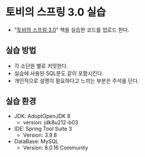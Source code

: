 # 토비의 스프링 3.0 실습

- "[토비의 스프링 3.0](http://acornpub.co.kr/book/toby-spring3)" 책을 실습한 코드를 업로드 한다.

## 실습 방법

- 각 소단원 별로 커밋한다.
- 실습에 사용된 SQL문도 같이 포함시킨다.
- 개인적으로 설명이 필요하다고 느끼는 부분은 주석을 단다.

## 실습 환경

- JDK: AdoptOpenJDK 8
    - version: jdk8u212-b03
- IDE: Spring Tool Suite 3
    - Version: 3.9.8
- DataBase: MySQL
    - Version: 8.0.16 Community